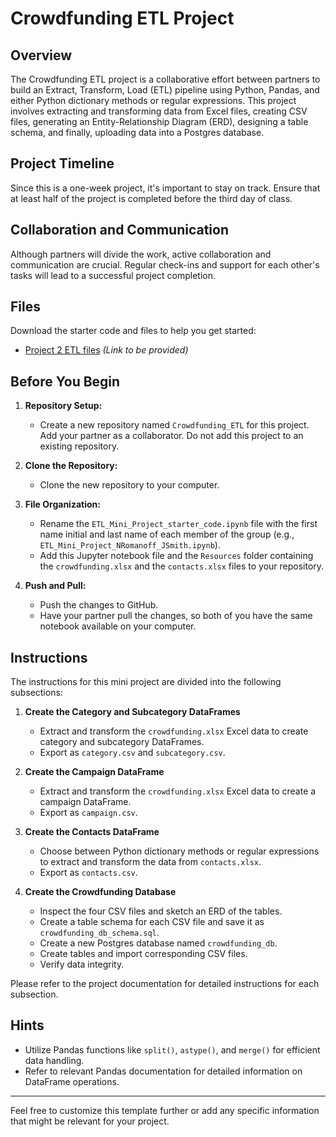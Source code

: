 
# Crowdfunding ETL Project

## Overview

The Crowdfunding ETL project is a collaborative effort between partners to build an Extract, Transform, Load (ETL) pipeline using Python, Pandas, and either Python dictionary methods or regular expressions. This project involves extracting and transforming data from Excel files, creating CSV files, generating an Entity-Relationship Diagram (ERD), designing a table schema, and finally, uploading data into a Postgres database.

## Project Timeline

Since this is a one-week project, it's important to stay on track. Ensure that at least half of the project is completed before the third day of class.

## Collaboration and Communication

Although partners will divide the work, active collaboration and communication are crucial. Regular check-ins and support for each other's tasks will lead to a successful project completion.

## Files

Download the starter code and files to help you get started:

- [Project 2 ETL files](#) *(Link to be provided)*

## Before You Begin

1. **Repository Setup:**
   - Create a new repository named `Crowdfunding_ETL` for this project. Add your partner as a collaborator. Do not add this project to an existing repository.

2. **Clone the Repository:**
   - Clone the new repository to your computer.

3. **File Organization:**
   - Rename the `ETL_Mini_Project_starter_code.ipynb` file with the first name initial and last name of each member of the group (e.g., `ETL_Mini_Project_NRomanoff_JSmith.ipynb`).
   - Add this Jupyter notebook file and the `Resources` folder containing the `crowdfunding.xlsx` and the `contacts.xlsx` files to your repository.

4. **Push and Pull:**
   - Push the changes to GitHub.
   - Have your partner pull the changes, so both of you have the same notebook available on your computer.

## Instructions

The instructions for this mini project are divided into the following subsections:

1. **Create the Category and Subcategory DataFrames**
   - Extract and transform the `crowdfunding.xlsx` Excel data to create category and subcategory DataFrames.
   - Export as `category.csv` and `subcategory.csv`.

2. **Create the Campaign DataFrame**
   - Extract and transform the `crowdfunding.xlsx` Excel data to create a campaign DataFrame.
   - Export as `campaign.csv`.

3. **Create the Contacts DataFrame**
   - Choose between Python dictionary methods or regular expressions to extract and transform the data from `contacts.xlsx`.
   - Export as `contacts.csv`.

4. **Create the Crowdfunding Database**
   - Inspect the four CSV files and sketch an ERD of the tables.
   - Create a table schema for each CSV file and save it as `crowdfunding_db_schema.sql`.
   - Create a new Postgres database named `crowdfunding_db`.
   - Create tables and import corresponding CSV files.
   - Verify data integrity.

Please refer to the project documentation for detailed instructions for each subsection.

## Hints

- Utilize Pandas functions like `split()`, `astype()`, and `merge()` for efficient data handling.
- Refer to relevant Pandas documentation for detailed information on DataFrame operations.

---

Feel free to customize this template further or add any specific information that might be relevant for your project.
